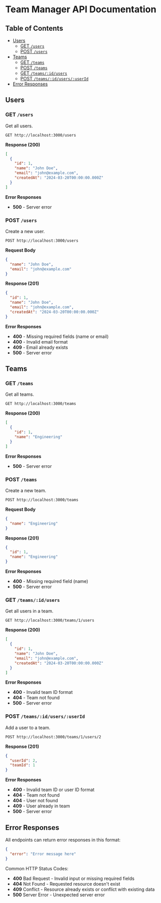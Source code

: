 # Team Manager API Documentation

## Table of Contents
- [Users](#users)
  - [GET `/users`](#get-users)
  - [POST `/users`](#post-users)
- [Teams](#teams)
  - [GET `/teams`](#get-teams)
  - [POST `/teams`](#post-teams)
  - [GET `/teams/:id/users`](#get-teamsidusers)
  - [POST `/teams/:id/users/:userId`](#post-teamsidusersuserid)
- [Error Responses](#error-responses)

## Users

### GET `/users`
Get all users.

```
GET http://localhost:3000/users
```

**Response (200)**
```json
[
  {
    "id": 1,
    "name": "John Doe",
    "email": "john@example.com",
    "createdAt": "2024-03-20T00:00:00.000Z"
  }
]
```

**Error Responses**
- **500** - Server error

### POST `/users`
Create a new user.

```
POST http://localhost:3000/users
```

**Request Body**
```json
{
  "name": "John Doe",
  "email": "john@example.com"
}
```

**Response (201)**
```json
{
  "id": 1,
  "name": "John Doe",
  "email": "john@example.com",
  "createdAt": "2024-03-20T00:00:00.000Z"
}
```

**Error Responses**
- **400** - Missing required fields (name or email)
- **400** - Invalid email format
- **409** - Email already exists
- **500** - Server error

## Teams

### GET `/teams`
Get all teams.

```
GET http://localhost:3000/teams
```

**Response (200)**
```json
[
  {
    "id": 1,
    "name": "Engineering"
  }
]
```

**Error Responses**
- **500** - Server error

### POST `/teams`
Create a new team.

```
POST http://localhost:3000/teams
```

**Request Body**
```json
{
  "name": "Engineering"
}
```

**Response (201)**
```json
{
  "id": 1,
  "name": "Engineering"
}
```

**Error Responses**
- **400** - Missing required field (name)
- **500** - Server error

### GET `/teams/:id/users`
Get all users in a team.

```
GET http://localhost:3000/teams/1/users
```

**Response (200)**
```json
[
  {
    "id": 1,
    "name": "John Doe",
    "email": "john@example.com",
    "createdAt": "2024-03-20T00:00:00.000Z"
  }
]
```

**Error Responses**
- **400** - Invalid team ID format
- **404** - Team not found
- **500** - Server error

### POST `/teams/:id/users/:userId`
Add a user to a team.

```
POST http://localhost:3000/teams/1/users/2
```

**Response (201)**
```json
{
  "userId": 2,
  "teamId": 1
}
```

**Error Responses**
- **400** - Invalid team ID or user ID format
- **404** - Team not found
- **404** - User not found
- **409** - User already in team
- **500** - Server error

## Error Responses

All endpoints can return error responses in this format:

```json
{
  "error": "Error message here"
}
```

Common HTTP Status Codes:
- **400** Bad Request - Invalid input or missing required fields
- **404** Not Found - Requested resource doesn't exist
- **409** Conflict - Resource already exists or conflict with existing data
- **500** Server Error - Unexpected server error 
